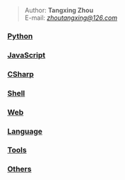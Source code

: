 > Author: **Tangxing Zhou**  
E-mail: *zhoutangxing@126.com*

### [Python](./Python/pPython.md)
### [JavaScript](./JavaScript/JavaScript.md)
### [CSharp](./CSharp/CSharp.md)
### [Shell](./Shell/Shell.md)
### [Web](./Web/Web.md)
### [Language](./Language/Language.md)
### [Tools](./Tools/Tools.md)
### [Others](./Others/Others.md)